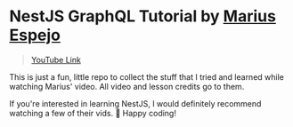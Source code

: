 # NestJS GraphQL Tutorial by [Marius Espejo](https://www.youtube.com/channel/UCDpd-qEwAI9wglx4tsEBAtw)

>  [YouTube Link](https://www.youtube.com/watch?v=geYvdbpo3cA) 

This is just a fun, little repo to collect the stuff that I tried and learned while watching Marius' video. All video and lesson credits go to them. 

If you're interested in learning NestJS, I would definitely recommend watching a few of their vids. 🙂 Happy coding! 

